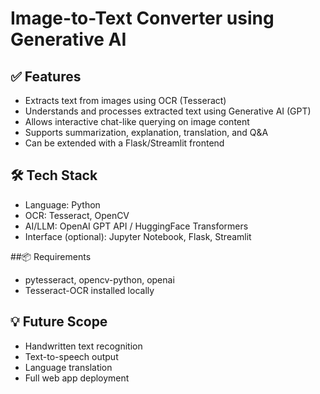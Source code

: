 # Image-to-Text Converter using Generative AI
 
## ✅ Features
- Extracts text from images using OCR (Tesseract)
- Understands and processes extracted text using Generative AI (GPT)
- Allows interactive chat-like querying on image content
- Supports summarization, explanation, translation, and Q&A
- Can be extended with a Flask/Streamlit frontend

## 🛠️ Tech Stack
- Language: Python
- OCR: Tesseract, OpenCV
- AI/LLM: OpenAI GPT API / HuggingFace Transformers
- Interface (optional): Jupyter Notebook, Flask, Streamlit

##📦 Requirements
- pytesseract, opencv-python, openai
- Tesseract-OCR installed locally

## 💡 Future Scope
- Handwritten text recognition
- Text-to-speech output
- Language translation
- Full web app deployment
